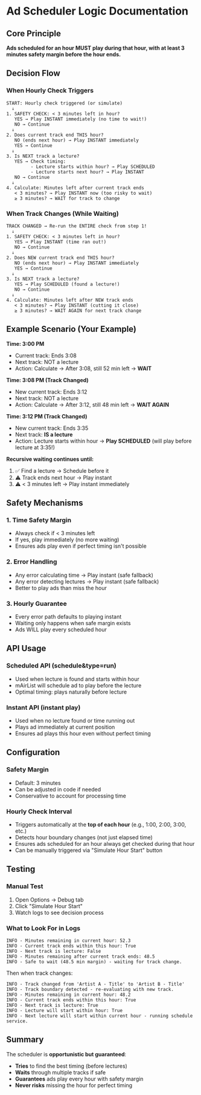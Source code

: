# Ad Scheduler Logic Documentation

## Core Principle
**Ads scheduled for an hour MUST play during that hour, with at least 3 minutes safety margin before the hour ends.**

## Decision Flow

### When Hourly Check Triggers

```
START: Hourly check triggered (or simulate)
  ↓
1. SAFETY CHECK: < 3 minutes left in hour?
   YES → Play INSTANT immediately (no time to wait!)
   NO → Continue
  ↓
2. Does current track end THIS hour?
   NO (ends next hour) → Play INSTANT immediately
   YES → Continue
  ↓
3. Is NEXT track a lecture?
   YES → Check timing:
         - Lecture starts within hour? → Play SCHEDULED
         - Lecture starts next hour? → Play INSTANT
   NO → Continue
  ↓
4. Calculate: Minutes left after current track ends
   < 3 minutes? → Play INSTANT now (too risky to wait)
   ≥ 3 minutes? → WAIT for track to change
```

### When Track Changes (While Waiting)

```
TRACK CHANGED → Re-run the ENTIRE check from step 1!
  ↓
1. SAFETY CHECK: < 3 minutes left in hour?
   YES → Play INSTANT (time ran out!)
   NO → Continue
  ↓
2. Does NEW current track end THIS hour?
   NO (ends next hour) → Play INSTANT immediately
   YES → Continue
  ↓
3. Is NEXT track a lecture?
   YES → Play SCHEDULED (found a lecture!)
   NO → Continue
  ↓
4. Calculate: Minutes left after NEW track ends
   < 3 minutes? → Play INSTANT (cutting it close)
   ≥ 3 minutes? → WAIT AGAIN for next track change
```

## Example Scenario (Your Example)

**Time: 3:00 PM**
- Current track: Ends 3:08
- Next track: NOT a lecture
- Action: Calculate → After 3:08, still 52 min left → **WAIT**

**Time: 3:08 PM (Track Changed)**
- New current track: Ends 3:12  
- Next track: NOT a lecture
- Action: Calculate → After 3:12, still 48 min left → **WAIT AGAIN**

**Time: 3:12 PM (Track Changed)**
- New current track: Ends 3:35
- Next track: **IS a lecture**
- Action: Lecture starts within hour → **Play SCHEDULED** (will play before lecture at 3:35!)

**Recursive waiting continues until:**
1. ✅ Find a lecture → Schedule before it
2. ⚠️ Track ends next hour → Play instant
3. ⚠️ < 3 minutes left → Play instant immediately

## Safety Mechanisms

### 1. Time Safety Margin
- Always check if < 3 minutes left
- If yes, play immediately (no more waiting)
- Ensures ads play even if perfect timing isn't possible

### 2. Error Handling
- Any error calculating time → Play instant (safe fallback)
- Any error detecting lectures → Play instant (safe fallback)
- Better to play ads than miss the hour

### 3. Hourly Guarantee
- Every error path defaults to playing instant
- Waiting only happens when safe margin exists
- Ads WILL play every scheduled hour

## API Usage

### Scheduled API (schedule&type=run)
- Used when lecture is found and starts within hour
- mAirList will schedule ad to play before the lecture
- Optimal timing: plays naturally before lecture

### Instant API (instant play)
- Used when no lecture found or time running out
- Plays ad immediately at current position
- Ensures ad plays this hour even without perfect timing

## Configuration

### Safety Margin
- Default: 3 minutes
- Can be adjusted in code if needed
- Conservative to account for processing time

### Hourly Check Interval
- Triggers automatically at the **top of each hour** (e.g., 1:00, 2:00, 3:00, etc.)
- Detects hour boundary changes (not just elapsed time)
- Ensures ads scheduled for an hour always get checked during that hour
- Can be manually triggered via "Simulate Hour Start" button

## Testing

### Manual Test
1. Open Options → Debug tab
2. Click "Simulate Hour Start"
3. Watch logs to see decision process

### What to Look For in Logs
```
INFO - Minutes remaining in current hour: 52.3
INFO - Current track ends within this hour: True
INFO - Next track is lecture: False
INFO - Minutes remaining after current track ends: 48.5
INFO - Safe to wait (48.5 min margin) - waiting for track change.
```

Then when track changes:
```
INFO - Track changed from 'Artist A - Title' to 'Artist B - Title'
INFO - Track boundary detected - re-evaluating with new track.
INFO - Minutes remaining in current hour: 48.2
INFO - Current track ends within this hour: True
INFO - Next track is lecture: True
INFO - Lecture will start within hour: True
INFO - Next lecture will start within current hour - running schedule service.
```

## Summary

The scheduler is **opportunistic but guaranteed**:
- **Tries** to find the best timing (before lectures)
- **Waits** through multiple tracks if safe
- **Guarantees** ads play every hour with safety margin
- **Never risks** missing the hour for perfect timing

